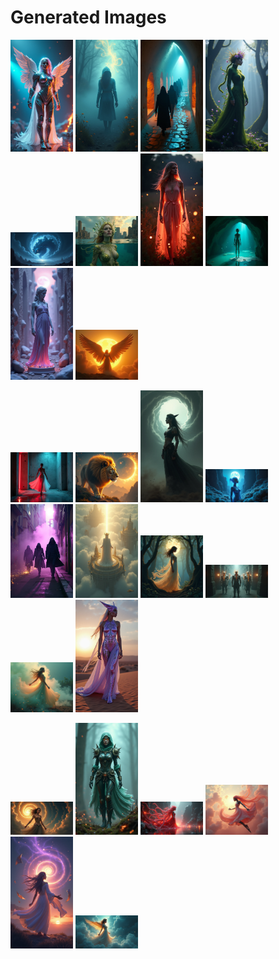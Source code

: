 # Generated Images



<img src="2025_07_23_01.png" width="100"/> <img src="2025_07_23_02.png" width="100"/> <img src="2025_07_23_03.png" width="100"/> <img src="2025_07_23_04.png" width="100"/> <img src="2025_07_23_05.png" width="100"/> <img src="2025_07_23_06.png" width="100"/> <img src="2025_07_23_07.png" width="100"/> <img src="2025_07_23_08.png" width="100"/> <img src="2025_07_23_09.png" width="100"/> <img src="2025_07_23_10.png" width="100"/>

<img src="2025_07_23_11.png" width="100"/> <img src="2025_07_23_12.png" width="100"/> <img src="2025_07_23_13.png" width="100"/> <img src="2025_07_23_14.png" width="100"/> <img src="2025_07_23_15.png" width="100"/> <img src="2025_07_23_16.png" width="100"/> <img src="2025_07_23_17.png" width="100"/> <img src="2025_07_23_18.png" width="100"/> <img src="2025_07_23_19.png" width="100"/> <img src="2025_07_23_20.png" width="100"/>

<img src="2025_07_23_21.png" width="100"/> <img src="2025_07_23_22.png" width="100"/> <img src="2025_07_23_23.png" width="100"/> <img src="2025_07_23_24.png" width="100"/> <img src="2025_07_23_25.png" width="100"/> <img src="2025_07_23_26.png" width="100"/>